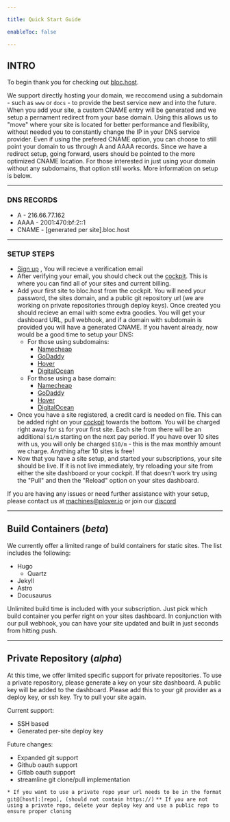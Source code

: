 ```yaml
---

title: Quick Start Guide

enableToc: false

---
```

## INTRO

To begin thank you for checking out [bloc.host](https://bloc.host). 

We support directly hosting your domain, we reccomend using a subdomain - such as `www` or `docs` - to provide the best service new and into the future. When you add your site, a custom CNAME entry will be generated and we setup a pernament redirect from your base domain. Using this allows us to "move" where your site is located for better performance and flexibility, without needed you to constantly change the IP in your DNS service provider. Even if using the prefered CNAME option, you can choose to still point your domain to us through A and AAAA records. Since we have a redirect setup, going forward, users should be pointed to the more optimized CNAME location. For those interested in just using your domain without any subdomains, that option still works. More information on setup is below.

---

### DNS RECORDS

- A - 216.66.77.162
- AAAA - 2001:470:bf:2::1
- CNAME - [generated per site].bloc.host

---

### SETUP STEPS
- [Sign up](https://bloc.host/cockpit) , You will recieve a verification email
- After verifying your email, you should check out the [cockpit](https://bloc.host/cockpit). This is where you can find all of your sites and current billing.
- Add your first site to bloc.host from the cockpit. You will need your password, the sites domain, and a public git repository url (we are working on private repositories through deploy keys). Once created you should recieve an email with some extra goodies. You will get your dashboard URL, pull webhook, and if a domain with subdomain is provided you will have a generated CNAME. If you havent already, now would be a good time to setup your DNS:
	- For those using subdomains:
		- [Namecheap](https://www.namecheap.com/support/knowledgebase/article.aspx/9646/2237/how-to-create-a-cname-record-for-your-domain/)
		- [GoDaddy](https://www.godaddy.com/help/add-a-cname-record-19236)
		- [Hover](https://help.hover.com/hc/en-us/articles/217282457-Managing-DNS-records-#h_5eab4aa7-b044-4cc6-a3c0-5869f583edc8)
		- [DigitalOcean](https://docs.digitalocean.com/glossary/cname-record/)
	- For those using a base domain:
		- [Namecheap](https://www.namecheap.com/support/knowledgebase/article.aspx/319/2237/how-can-i-set-up-an-a-address-record-for-my-domain/)
		- [GoDaddy](https://www.godaddy.com/help/add-an-a-record-19238)
		- [Hover](https://help.hover.com/hc/en-us/articles/217282457-Managing-DNS-records-#h_80fc6798-a59e-4739-bbdd-1e8bdd452df0)
		- [DigitalOcean](https://docs.digitalocean.com/products/networking/dns/how-to/manage-records/)
- Once you have a site registered, a credit card is needed on file. This can be added right on your [cockpit](https://bloc.host/cockpit) towards the bottom. You will be charged right away for `$1` for your first site. Each site from there will be an additional `$1/m` starting on the next pay period. If you have over 10 sites with us, you will only be charged `$10/m` - this is the max monthly amount we charge. Anything after 10 sites is free!
- Now that you have a site setup, and started your subscriptions, your site should be live. If it is not live immediately, try reloading your site from either the site dashboard or your cockpit. If that doesn't work try using the "Pull" and then the "Reload" option on your sites dashboard. 

If you are having any issues or need further assistance with your setup, please contact us at [machines@plover.io](mailto:machines@plover.io) or join our [discord](https://discord.gg/PSYSqyBsNF)

---

## Build Containers (*beta*)

We currently offer a limited range of build containers for static sites. The list includes the following:
- Hugo
	- Quartz
- Jekyll
- Astro
- Docusaurus

Unlimited build time is included with your subscription. Just pick which build container you perfer right on your sites dashboard. In conjunction with our pull webhook, you can have your site updated and built in just seconds from hitting push. 


---

## Private Repository (*alpha*)

At this time, we offer limited specific support for private repositories. To use a private repository, please generate a key on your site dashboard. A public key will be added to the dashboard. Please add this to your git provider as a deploy key, or ssh key. Try to pull your site again.

Current support:
- SSH based
- Generated per-site deploy key

Future changes:
- Expanded git support
- Github oauth support
- Gitlab oauth support
- streamline git clone/pull implementation

`* If you want to use a private repo your url needs to be in the format git@[host]:[repo], (should not contain https://)`
`** If you are not using a private repo, delete your deploy key and use a public repo to ensure proper cloning`

